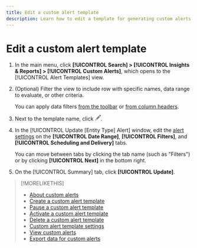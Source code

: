 ```yaml
---
title: Edit a custom alert template
description: Learn how to edit a template for generating custom alerts. 
---
```

# Edit a custom alert template

1.  In the main menu, click **[!UICONTROL Search] > [!UICONTROL Insights & Reports] > [!UICONTROL Custom Alerts]**, which opens to the [!UICONTROL Alert Templates] view.

1.  (Optional) Filter the view to include row with specific names, data range to evaluate, or other criteria.

    You can apply data filters [from the toolbar](/help/search-social-commerce/common-tasks/data-views/ad-hoc-settings/column-filter-apply-from-toolbar.md) or [from column headers](/help/search-social-commerce/common-tasks/data-views/ad-hoc-settings/column-filter-apply-from-column-heading.md).

1.  Next to the template name, click ![Edit](/help/search-social-commerce/assets/edit.png "Edit").

1.  In the [!UICONTROL Update \[Entity Type\] Alert] window, edit the [alert settings](alert-template-settings.md) on the **[!UICONTROL Date Range]**, **[!UICONTROL Filters]**, and **[!UICONTROL Scheduling and Delivery]** tabs.

    You can move between tabs by clicking the tab name (such as "Filters") or by clicking **[!UICONTROL Next]** in the bottom right.

1.  On the [!UICONTROL Summary] tab, click **[!UICONTROL Update]**.

>[!MORELIKETHIS]
>
>* [About custom alerts](alert-about.md)
>* [Create a custom alert template](alert-template-create.md)
>* [Pause a custom alert template](alert-template-pause.md)
>* [Activate a custom alert template](alert-template-activate.md)
>* [Delete a custom alert template](alert-template-delete.md)
>* [Custom alert template settings](alert-template-settings.md)
>* [View custom alerts](alert-view.md)
>* [Export data for custom alerts](alert-export-data.md)
